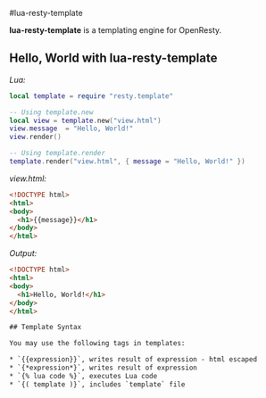 #lua-resty-template

**lua-resty-template** is a templating engine for OpenResty.

## Hello, World with lua-resty-template

*Lua:*

```lua
local template = require "resty.template"

-- Using template.new
local view = template.new("view.html")
view.message  = "Hello, World!"
view.render()

-- Using template.render
template.render("view.html", { message = "Hello, World!" })
```

*view.html:*

```html
<!DOCTYPE html>
<html>
<body>
  <h1>{{message}}</h1>
</body>
</html>
```

*Output:*

```html
<!DOCTYPE html>
<html>
<body>
  <h1>Hello, World!</h1>
</body>
</html>

## Template Syntax

You may use the following tags in templates:

* `{{expression}}`, writes result of expression - html escaped
* `{*expression*}`, writes result of expression 
* `{% lua code %}`, executes Lua code
* `{( template )}`, includes `template` file

